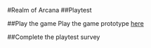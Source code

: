 #Realm of Arcana
##Playtest

##Play the game 
Play the game prototype [here](prototype/RealmOfArcana-Prototype.html)

##Complete the playtest survey
